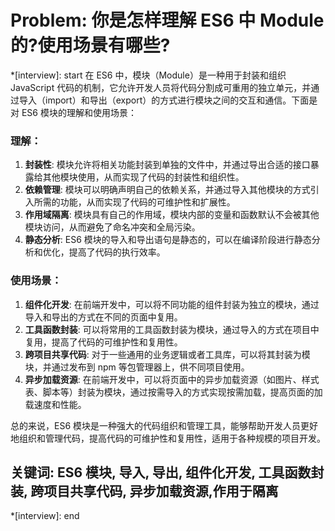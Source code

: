 # Problem: 你是怎样理解 ES6 中 Module 的?使用场景有哪些?

*[interview]: start
在 ES6 中，模块（Module）是一种用于封装和组织 JavaScript 代码的机制，它允许开发人员将代码分割成可重用的独立单元，并通过导入（import）和导出（export）的方式进行模块之间的交互和通信。下面是对 ES6 模块的理解和使用场景：

### 理解：
1. **封装性**: 模块允许将相关功能封装到单独的文件中，并通过导出合适的接口暴露给其他模块使用，从而实现了代码的封装性和组织性。
2. **依赖管理**: 模块可以明确声明自己的依赖关系，并通过导入其他模块的方式引入所需的功能，从而实现了代码的可维护性和扩展性。
3. **作用域隔离**: 模块具有自己的作用域，模块内部的变量和函数默认不会被其他模块访问，从而避免了命名冲突和全局污染。
4. **静态分析**: ES6 模块的导入和导出语句是静态的，可以在编译阶段进行静态分析和优化，提高了代码的执行效率。

### 使用场景：
1. **组件化开发**: 在前端开发中，可以将不同功能的组件封装为独立的模块，通过导入和导出的方式在不同的页面中复用。
2. **工具函数封装**: 可以将常用的工具函数封装为模块，通过导入的方式在项目中复用，提高了代码的可维护性和复用性。
3. **跨项目共享代码**: 对于一些通用的业务逻辑或者工具库，可以将其封装为模块，并通过发布到 npm 等包管理器上，供不同项目使用。
4. **异步加载资源**: 在前端开发中，可以将页面中的异步加载资源（如图片、样式表、脚本等）封装为模块，通过按需导入的方式实现按需加载，提高页面的加载速度和性能。

总的来说，ES6 模块是一种强大的代码组织和管理工具，能够帮助开发人员更好地组织和管理代码，提高代码的可维护性和复用性，适用于各种规模的项目开发。
## 关键词: ES6 模块, 导入, 导出, 组件化开发, 工具函数封装, 跨项目共享代码, 异步加载资源,作用于隔离
*[interview]: end
